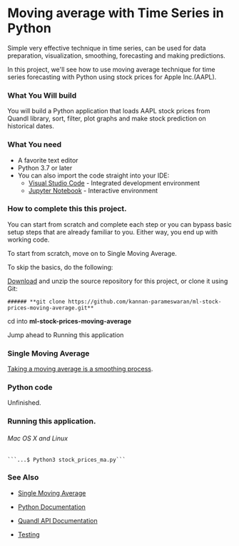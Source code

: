 # **Moving average with Time Series in Python**

Simple very effective technique in time series, can be used for data preparation, visualization, smoothing, forecasting and making predictions.

In this project, we'll see how to use moving average technique for time series forecasting with Python using stock prices for Apple Inc.(AAPL).

### What You Will build
You will build a Python application that loads AAPL stock prices from Quandl library, sort, filter, plot graphs and make stock prediction on historical dates.

### What You need

- A favorite text editor
- Python 3.7 or later
- You can also import the code straight into your IDE:
  - [Visual Studio Code](https://code.visualstudio.com) - Integrated development environment
  - [Jupyter Notebook](https://jupyter.org) - Interactive environment
  
### How to complete this this project.
You can start from scratch and complete each step or you can bypass basic setup steps that are already familiar to you. Either way, you end up with working code.

To start from scratch, move on to Single Moving Average.

To skip the basics, do the following:

[Download](https://codeload.github.com/kannan-parameswaran/ml-stock-prices-moving-average/zip/master) and unzip the source repository for this project, or clone it using Git: 
```
###### **git clone https://github.com/kannan-parameswaran/ml-stock-prices-moving-average.git**
```
cd into **ml-stock-prices-moving-average**

Jump ahead to Running this application

### Single Moving Average
[Taking a moving average is a smoothing process](https://www.itl.nist.gov/div898/handbook/pmc/section4/pmc421.htm).

### Python code
Unfinished.

### Running this application.
###### Mac OS X and Linux 
	```...$ Python3 stock_prices_ma.py```

### See Also

- [Single Moving Average]([https://www.itl.nist.gov/div898/handbook/pmc/section4/pmc421.ht)
- [Python Documentation](https://docs.python.org/3/)
- [Quandl API Documentation](https://docs.quandl.co)

- [Testing](readme.html)
